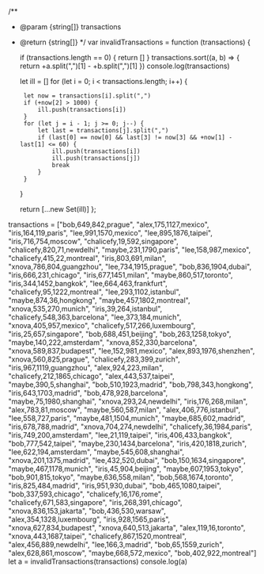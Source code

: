 /**
 * @param {string[]} transactions
 * @return {string[]}
 */
var invalidTransactions = function (transactions) {

    if (transactions.length == 0) {
        return []
    }
    transactions.sort((a, b) => {
        return +a.split(",")[1] - +b.split(",")[1]
    })
    console.log(transactions)

    let ill = []
    for (let i = 0; i < transactions.length; i++) {

        let now = transactions[i].split(",")
        if (+now[2] > 1000) {
            ill.push(transactions[i])
        }
        for (let j = i - 1; j >= 0; j--) {
            let last = transactions[j].split(",")
            if (last[0] == now[0] && last[3] != now[3] && +now[1] - last[1] <= 60) {
                ill.push(transactions[i])
                ill.push(transactions[j])
                break
            }
        }
    }

    return [...new Set(ill)]
};

transactions = ["bob,649,842,prague", "alex,175,1127,mexico",
    "iris,164,119,paris", "lee,991,1570,mexico", "lee,895,1876,taipei", "iris,716,754,moscow", "chalicefy,19,592,singapore", "chalicefy,820,71,newdelhi", "maybe,231,1790,paris", "lee,158,987,mexico", "chalicefy,415,22,montreal", "iris,803,691,milan", "xnova,786,804,guangzhou", "lee,734,1915,prague", "bob,836,1904,dubai", "iris,666,231,chicago", "iris,677,1451,milan", "maybe,860,517,toronto", "iris,344,1452,bangkok", "lee,664,463,frankfurt", "chalicefy,95,1222,montreal", "lee,293,1102,istanbul", "maybe,874,36,hongkong", "maybe,457,1802,montreal", "xnova,535,270,munich", "iris,39,264,istanbul", "chalicefy,548,363,barcelona", "lee,373,184,munich", "xnova,405,957,mexico", "chalicefy,517,266,luxembourg", "iris,25,657,singapore", "bob,688,451,beijing", "bob,263,1258,tokyo", "maybe,140,222,amsterdam", "xnova,852,330,barcelona", "xnova,589,837,budapest", "lee,152,981,mexico", "alex,893,1976,shenzhen", "xnova,560,825,prague", "chalicefy,283,399,zurich", "iris,967,1119,guangzhou", "alex,924,223,milan", "chalicefy,212,1865,chicago", "alex,443,537,taipei", "maybe,390,5,shanghai", "bob,510,1923,madrid", "bob,798,343,hongkong", "iris,643,1703,madrid", "bob,478,928,barcelona", "maybe,75,1980,shanghai", "xnova,293,24,newdelhi", "iris,176,268,milan", "alex,783,81,moscow", "maybe,560,587,milan", "alex,406,776,istanbul", "lee,558,727,paris", "maybe,481,1504,munich", "maybe,685,602,madrid", "iris,678,788,madrid", "xnova,704,274,newdelhi", "chalicefy,36,1984,paris", "iris,749,200,amsterdam", "lee,21,119,taipei", "iris,406,433,bangkok", "bob,777,542,taipei", "maybe,230,1434,barcelona", "iris,420,1818,zurich", "lee,622,194,amsterdam", "maybe,545,608,shanghai", "xnova,201,1375,madrid", "lee,432,520,dubai", "bob,150,1634,singapore", "maybe,467,1178,munich", "iris,45,904,beijing", "maybe,607,1953,tokyo", "bob,901,815,tokyo", "maybe,636,558,milan", "bob,568,1674,toronto", "iris,825,484,madrid", "iris,951,930,dubai", "bob,465,1080,taipei", "bob,337,593,chicago", "chalicefy,16,176,rome", "chalicefy,671,583,singapore", "iris,268,391,chicago", "xnova,836,153,jakarta", "bob,436,530,warsaw", "alex,354,1328,luxembourg", "iris,928,1565,paris", "xnova,627,834,budapest", "xnova,640,513,jakarta", "alex,119,16,toronto", "xnova,443,1687,taipei", "chalicefy,867,1520,montreal", "alex,456,889,newdelhi", "lee,166,3,madrid", "bob,65,1559,zurich", "alex,628,861,moscow", "maybe,668,572,mexico", "bob,402,922,montreal"]
let a = invalidTransactions(transactions)
console.log(a)
